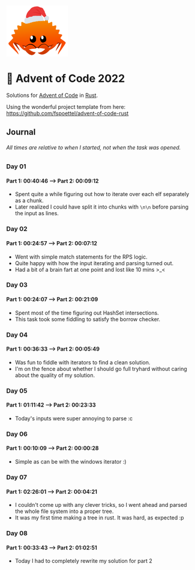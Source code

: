 <img src="./.assets/christmas_ferris.png" width="164">

# 🎄 Advent of Code 2022

Solutions for [Advent of Code](https://adventofcode.com/) in [Rust](https://www.rust-lang.org/).

Using the wonderful project template from here: https://github.com/fspoettel/advent-of-code-rust

## Journal
###### All times are relative to when I started, not when the task was opened.
### Day 01
#### Part 1: 00:40:46 --> Part 2: 00:09:12
- Spent quite a while figuring out how to iterate over each elf separately as a chunk.
- Later realized I could have split it into chunks with `\n\n` before parsing the input as lines.

### Day 02
#### Part 1: 00:24:57 --> Part 2: 00:07:12
- Went with simple match statements for the RPS logic.
- Quite happy with how the input iterating and parsing turned out.
- Had a bit of a brain fart at one point and lost like 10 mins >_<

### Day 03
#### Part 1: 00:24:07 --> Part 2: 00:21:09
- Spent most of the time figuring out HashSet intersections.
- This task took some fiddling to satisfy the borrow checker.

### Day 04
#### Part 1: 00:36:33 --> Part 2: 00:05:49
- Was fun to fiddle with iterators to find a clean solution.
- I'm on the fence about whether I should go full tryhard without caring about the quality of my solution.

### Day 05
#### Part 1: 01:11:42 --> Part 2: 00:23:33
- Today's inputs were super annoying to parse :c

### Day 06
#### Part 1: 00:10:09 --> Part 2: 00:00:28
- Simple as can be with the windows iterator :)

### Day 07
#### Part 1: 02:26:01 --> Part 2: 00:04:21
- I couldn't come up with any clever tricks, so I went ahead and parsed the whole file system into a proper tree.
- It was my first time making a tree in rust. It was hard, as expected :p

### Day 08
#### Part 1: 00:33:43 --> Part 2: 01:02:51
- Today I had to completely rewrite my solution for part 2